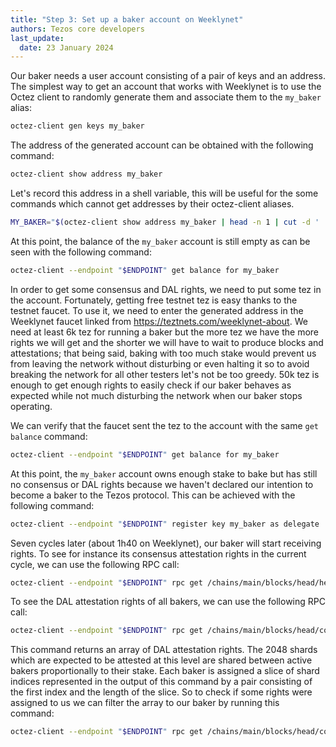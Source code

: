 ```yaml
---
title: "Step 3: Set up a baker account on Weeklynet"
authors: Tezos core developers
last_update:
  date: 23 January 2024
---
```


Our baker needs a user account consisting of a pair of keys and an address.
The simplest way to get an account that works with Weeklynet is to use the Octez client to randomly generate them and associate them to the `my_baker` alias:

```bash
octez-client gen keys my_baker
```

The address of the generated account can be obtained with the following command:

```bash
octez-client show address my_baker
```

Let's record this address in a shell variable, this will be useful for the some commands which cannot get addresses by their octez-client aliases.

```bash
MY_BAKER="$(octez-client show address my_baker | head -n 1 | cut -d ' ' -f 2)"
```

At this point, the balance of the `my_baker` account is still empty as can be seen with the following command:

```bash
octez-client --endpoint "$ENDPOINT" get balance for my_baker
```

In order to get some consensus and DAL rights, we need to put some tez in the account. Fortunately, getting free testnet tez is easy thanks to the testnet faucet. To use it, we need to enter the generated address in the Weeklynet faucet linked from https://teztnets.com/weeklynet-about. We need at least 6k tez for running a baker but the more tez we have the more rights we will get and the shorter we will have to wait to produce blocks and attestations; that being said, baking with too much stake would prevent us from leaving the network without disturbing or even halting it so to avoid breaking the network for all other testers let's not be too greedy. 50k tez is enough to get enough rights to easily check if our baker behaves as expected while not much disturbing the network when our baker stops operating.

We can verify that the faucet sent the tez to the account with the  same `get balance` command:

```bash
octez-client --endpoint "$ENDPOINT" get balance for my_baker
```

At this point, the `my_baker` account owns enough stake to bake but has still no consensus or DAL rights because we haven't declared our intention to become a baker to the Tezos protocol. This can be achieved with the following command:

```bash
octez-client --endpoint "$ENDPOINT" register key my_baker as delegate
```

Seven cycles later (about 1h40 on Weeklynet), our baker will start receiving rights. To see for instance its consensus attestation rights in the current cycle, we can use the following RPC call:

```bash
octez-client --endpoint "$ENDPOINT" rpc get /chains/main/blocks/head/helpers/attestation_rights\?delegate="$MY_BAKER"
```

To see the DAL attestation rights of all bakers, we can use the following RPC call:

```bash
octez-client --endpoint "$ENDPOINT" rpc get /chains/main/blocks/head/context/dal/shards
```

This command returns an array of DAL attestation rights. The 2048 shards which are expected to be attested at this level are shared between active bakers proportionally to their stake. Each baker is assigned a slice of shard indices represented in the output of this command by a pair consisting of the first index and the length of the slice. So to check if some rights were assigned to us we can filter the array to our baker by running this command:

```bash
octez-client --endpoint "$ENDPOINT" rpc get /chains/main/blocks/head/context/dal/shards | grep "$MY_BAKER"
```
